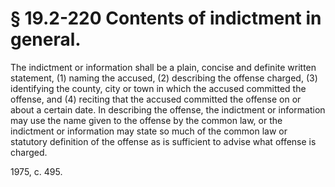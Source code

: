 # § 19.2-220 Contents of indictment in general.

<p>The indictment or information shall be a plain, concise and definite written statement, (1) naming the accused, (2) describing the offense charged, (3) identifying the county, city or town in which the accused committed the offense, and (4) reciting that the accused committed the offense on or about a certain date. In describing the offense, the indictment or information may use the name given to the offense by the common law, or the indictment or information may state so much of the common law or statutory definition of the offense as is sufficient to advise what offense is charged.</p><p>1975, c. 495.</p>